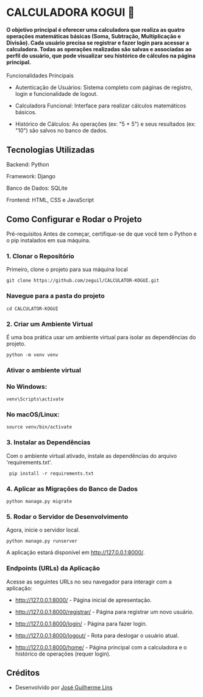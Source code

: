 
# CALCULADORA KOGUI 🧮


#### O objetivo principal é oferecer uma calculadora que realiza as quatro operações matemáticas básicas (Soma, Subtração, Multiplicação e Divisão). Cada usuário precisa se registrar e fazer login para acessar a calculadora. Todas as operações realizadas são salvas e associadas ao perfil do usuário, que pode visualizar seu histórico de cálculos na página principal.

Funcionalidades Principais
- Autenticação de Usuários: Sistema completo com páginas de registro, login e funcionalidade de logout.

 - Calculadora Funcional: Interface para realizar cálculos matemáticos básicos.

 - Histórico de Cálculos: As operações (ex: "5 + 5") e seus resultados (ex: "10") são salvos no banco de dados.


## Tecnologias Utilizadas
Backend: Python

Framework: Django

Banco de Dados: SQLite

Frontend: HTML, CSS e JavaScript

## Como Configurar e Rodar o Projeto
Pré-requisitos
Antes de começar, certifique-se de que você tem o Python e o pip instalados em sua máquina.

### 1. Clonar o Repositório
Primeiro, clone o projeto para sua máquina local 

    git clone https://github.com/zeguil/CALCULATOR-KOGUI.git
### Navegue para a pasta do projeto
    cd CALCULATOR-KOGUI

### 2. Criar um Ambiente Virtual
É uma boa prática usar um ambiente virtual para isolar as dependências do projeto.

    python -m venv venv

### Ativar o ambiente virtual
### No Windows:

    venv\Scripts\activate

### No macOS/Linux:

    source venv/bin/activate

### 3. Instalar as Dependências
Com o ambiente virtual ativado, instale as dependências do arquivo 'requirements.txt'.


     pip install -r requirements.txt

### 4. Aplicar as Migrações do Banco de Dados

    python manage.py migrate


### 5. Rodar o Servidor de Desenvolvimento
Agora, inicie o servidor local.

    python manage.py runserver


A aplicação estará disponível em http://127.0.0.1:8000/.

### Endpoints (URLs) da Aplicação
Acesse as seguintes URLs no seu navegador para interagir com a aplicação:

- http://127.0.0.1:8000/ - Página inicial de apresentação.

- http://127.0.0.1:8000/registrar/ - Página para registrar um novo usuário.

- http://127.0.0.1:8000/login/ - Página para fazer login.

- http://127.0.0.1:8000/logout/ - Rota para deslogar o usuário atual.

- http://127.0.0.1:8000/home/ - Página principal com a calculadora e o histórico de operações (requer login).


## Créditos
- Desenvolvido por [José Guilherme Lins](https://github.com/zeguil)
